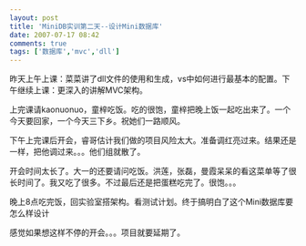 ```yaml
---
layout: post
title: 'MiniDB实训第二天--设计Mini数据库'
date: 2007-07-17 08:42
comments: true
tags: ['数据库','mvc','dll']
---
```


昨天上午上课：菜菜讲了dll文件的使用和生成，vs中如何进行最基本的配置。下午继续上课：更深入的讲解MVC架构。

上完课请kaonuonuo，童梓吃饭。吃的很饱，童梓把晚上饭一起吃出来了。一个今天要回家，一个今天三下乡。祝她们一路顺风。

下午上完课后开会，睿哥估计我们做的项目风险太大。准备调红亮过来。结果还是一样，把他调过来。。。他们组就散了。

开会时间太长了。大一的还要请问吃饭。洪莲，张磊，曼霞呆呆的看这菜单等了很长时间了。我又吃了很多。不过最后还是把蛋糕吃完了。很饱。。。

晚上8点吃完饭，回实验室搭架构。看测试计划。终于搞明白了这个Mini数据库要怎么样设计

感觉如果想这样不停的开会。。。项目就要延期了。

